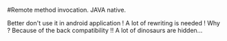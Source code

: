 #Remote method invocation. JAVA native. 

Better don't use it in android application ! A lot of rewriting is needed ! Why ? Because of the back compatibility !! A lot of dinosaurs are hidden...

